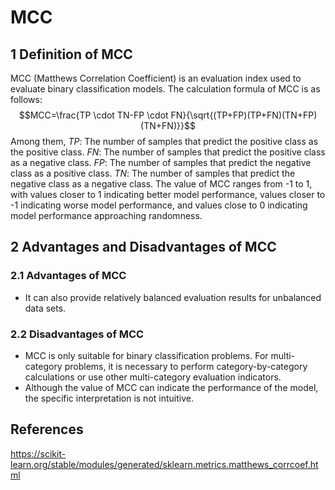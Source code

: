 # MCC
## 1 Definition of MCC
MCC (Matthews Correlation Coefficient) is an evaluation index used to evaluate binary classification models. 
The calculation formula of MCC is as follows:
$$MCC=\frac{TP \cdot TN-FP \cdot FN}{\sqrt{(TP+FP)(TP+FN)(TN+FP)(TN+FN)}}$$
Among them, 
$TP$: The number of samples that predict the positive class as the positive class.
$FN$: The number of samples that predict the positive class as a negative class.
$FP$: The number of samples that predict the negative class as a positive class.
$TN$: The number of samples that predict the negative class as a negative class.
The value of MCC ranges from -1 to 1, with values closer to 1 indicating better model performance, values closer to -1 indicating worse model performance, and values close to 0 indicating model performance approaching randomness.
## 2 Advantages and Disadvantages of MCC
### 2.1 Advantages of MCC
- It can also provide relatively balanced evaluation results for unbalanced data sets.
### 2.2 Disadvantages of MCC
- MCC is only suitable for binary classification problems. For multi-category problems, it is necessary to perform category-by-category calculations or use other multi-category evaluation indicators.
- Although the value of MCC can indicate the performance of the model, the specific interpretation is not intuitive.
## References
https://scikit-learn.org/stable/modules/generated/sklearn.metrics.matthews_corrcoef.html


